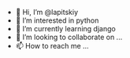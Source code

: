 - 👋 Hi, I’m @lapitskiy
- 👀 I’m interested in python
- 🌱 I’m currently learning django
- 💞️ I’m looking to collaborate on ...
- 📫 How to reach me ...

<!---
lapitskiy/lapitskiy is a ✨ special ✨ repository because its `README.md` (this file) appears on your GitHub profile.
You can click the Preview link to take a look at your changes.
--->
